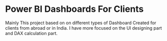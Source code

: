 # Power BI Dashboards For Clients
Mainly This project based on on different types of Dashboard Created for clients from abroad or in India.
I have more focused on the UI designing part and DAX calculation part.

